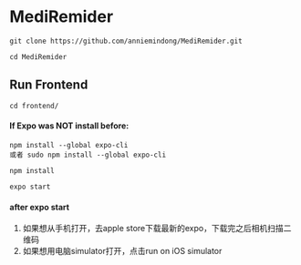 # MediRemider
```
git clone https://github.com/anniemindong/MediRemider.git
```
```
cd MediRemider
```

## Run Frontend
```
cd frontend/
```

#### If Expo was NOT install before:
```
npm install --global expo-cli
或者 sudo npm install --global expo-cli 
```
```
npm install
```
```
expo start
```

#### after expo start
1. 如果想从手机打开，去apple store下载最新的expo，下载完之后相机扫描二维码
2. 如果想用电脑simulator打开，点击run on iOS simulator 

